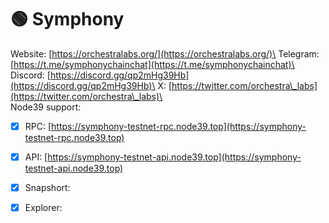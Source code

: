 # 🟢 Symphony

Website: [https://orchestralabs.org/](https://orchestralabs.org/)\
Telegram: [https://t.me/symphonychainchat](https://t.me/symphonychainchat)\
Discord: [https://discord.gg/qp2mHg39Hb](https://discord.gg/qp2mHg39Hb)\
X: [https://twitter.com/orchestra\_labs](https://twitter.com/orchestra\_labs)\
\
Node39 support:

* [x] RPC: [https://symphony-testnet-rpc.node39.top](https://symphony-testnet-rpc.node39.top)
* [x] API: [https://symphony-testnet-api.node39.top](https://symphony-testnet-api.node39.top)
* [x] Snapshort:
* [x] Explorer:

